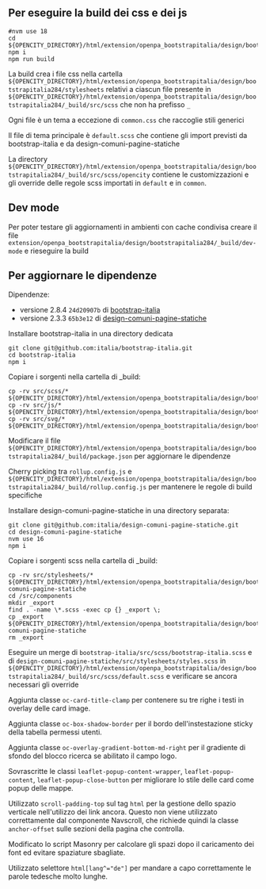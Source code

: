 ## Per eseguire la build dei css e dei js
```
#nvm use 18
cd ${OPENCITY_DIRECTORY}/html/extension/openpa_bootstrapitalia/design/bootstrapitalia284/_build/
npm i
npm run build
```

La build crea i file css nella cartella `${OPENCITY_DIRECTORY}/html/extension/openpa_bootstrapitalia/design/bootstrapitalia284/stylesheets`
relativi a ciascun file presente in  `${OPENCITY_DIRECTORY}/html/extension/openpa_bootstrapitalia/design/bootstrapitalia284/_build/src/scss` 
che non ha prefisso `_`

Ogni file è un tema a eccezione di `common.css` che raccoglie stili generici 

Il file di tema principale è `default.scss` che contiene gli import previsti da bootstrap-italia e da design-comuni-pagine-statiche

La directory `${OPENCITY_DIRECTORY}/html/extension/openpa_bootstrapitalia/design/bootstrapitalia284/_build/src/scss/opencity` 
contiene le customizzazioni e gli override delle regole scss importati in `default` e in `common`.

## Dev mode
Per poter testare gli aggiornamenti in ambienti con cache condivisa creare il file `extension/openpa_bootstrapitalia/design/bootstrapitalia284/_build/dev-mode` e rieseguire la build 

## Per aggiornare le dipendenze

Dipendenze:
- versione 2.8.4 `24d20907b` di [bootstrap-italia](https://github.com/italia/bootstrap-italia.git)
- versione 2.3.3 `65b3e12` di [design-comuni-pagine-statiche](https://github.com/italia/design-comuni-pagine-statiche.git)

Installare bootstrap-italia in una directory dedicata
```
git clone git@github.com:italia/bootstrap-italia.git
cd bootstrap-italia
npm i
```

Copiare i sorgenti nella cartella di _build:
```
cp -rv src/scss/* ${OPENCITY_DIRECTORY}/html/extension/openpa_bootstrapitalia/design/bootstrapitalia284/_build/src/scss
cp -rv src/js/* ${OPENCITY_DIRECTORY}/html/extension/openpa_bootstrapitalia/design/bootstrapitalia284/_build/src/js
cp -rv src/svg/* ${OPENCITY_DIRECTORY}/html/extension/openpa_bootstrapitalia/design/bootstrapitalia284/_build/src/svg
```

Modificare il file `${OPENCITY_DIRECTORY}/html/extension/openpa_bootstrapitalia/design/bootstrapitalia284/_build/package.json` 
per aggiornare le dipendenze

Cherry picking tra `rollup.config.js` e `${OPENCITY_DIRECTORY}/html/extension/openpa_bootstrapitalia/design/bootstrapitalia284/_build/rollup.config.js`
per mantenere le regole di build specifiche

Installare design-comuni-pagine-statiche in una directory separata:
```
git clone git@github.com:italia/design-comuni-pagine-statiche.git
cd design-comuni-pagine-statiche
nvm use 16
npm i
```

Copiare i sorgenti scss nella cartella di _build:
```
cp -rv src/stylesheets/* ${OPENCITY_DIRECTORY}/html/extension/openpa_bootstrapitalia/design/bootstrapitalia284/_build/design-comuni-pagine-statiche
cd /src/components
mkdir _export
find . -name \*.scss -exec cp {} _export \;
cp _export ${OPENCITY_DIRECTORY}/html/extension/openpa_bootstrapitalia/design/bootstrapitalia284/_build/design-comuni-pagine-statiche
rm _export
```

Eseguire un merge di  `bootstrap-italia/src/scss/bootstrap-italia.scss` e di  `design-comuni-pagine-statiche/src/stylesheets/styles.scss` 
in `${OPENCITY_DIRECTORY}/html/extension/openpa_bootstrapitalia/design/bootstrapitalia284/_build/src/scss/default.scss` 
e verificare se ancora necessari gli override 

Aggiunta classe `oc-card-title-clamp` per contenere su tre righe i testi in overlay delle card image.

Aggiunta classe `oc-box-shadow-border` per il bordo dell'instestazione sticky della tabella permessi utenti.

Aggiunta classe `oc-overlay-gradient-bottom-md-right` per il gradiente di sfondo del blocco ricerca se abilitato il campo logo.

Sovrascritte le classi `leaflet-popup-content-wrapper`, `leaflet-popup-content`, `leaflet-popup-close-button` per migliorare lo stile delle card come popup delle mappe.

Utilizzato `scroll-padding-top` sul tag `html` per la gestione dello spazio verticale nell'utilizzo dei link ancora. Questo non viene utilizzato correttamente dal componente Navscroll, che richiede quindi la classe `anchor-offset` sulle sezioni della pagina che controlla.

Modificato lo script Masonry per calcolare gli spazi dopo il caricamento dei font ed evitare spaziature sbagliate.

Utilizzato selettore `html[lang^="de"]` per mandare a capo correttamente le parole tedesche molto lunghe.